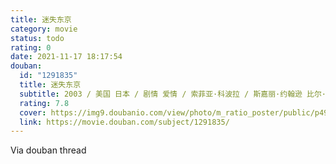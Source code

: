 ```yaml
---
title: 迷失东京
category: movie
status: todo
rating: 0
date: 2021-11-17 18:17:54
douban:
  id: "1291835"
  title: 迷失东京
  subtitle: 2003 / 美国 日本 / 剧情 爱情 / 索菲亚·科波拉 / 斯嘉丽·约翰逊 比尔·默瑞
  rating: 7.8
  cover: https://img9.doubanio.com/view/photo/m_ratio_poster/public/p492754135.jpg
  link: https://movie.douban.com/subject/1291835/
---
```


Via douban thread 